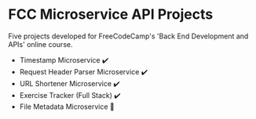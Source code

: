 # FCC Microservice API Projects

Five projects developed for FreeCodeCamp's 'Back End Development and APIs' online course.

- Timestamp Microservice :heavy_check_mark:
- Request Header Parser Microservice :heavy_check_mark:
- URL Shortener Microservice :heavy_check_mark:
- Exercise Tracker (Full Stack) :heavy_check_mark:
- File Metadata Microservice :construction: